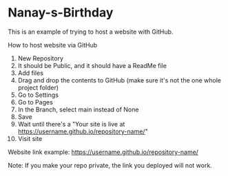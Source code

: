 # Nanay-s-Birthday
This is an example of trying to host a website with GitHub.

How to host website via GitHub
1. New Repository
2. It should be Public, and it should have a ReadMe file
3. Add files
4. Drag and drop the contents to GitHub (make sure it's not the one whole project folder)
5. Go to Settings
6. Go to Pages
7. In the Branch, select main instead of None
8. Save
9. Wait until there's a "Your site is live at https://username.github.io/repository-name/"
10. Visit site

Website link example: https://username.github.io/repository-name/

Note: If you make your repo private, the link you deployed will not work. 
